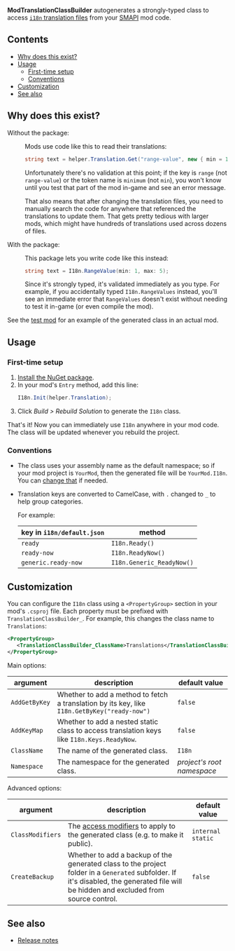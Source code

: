 **ModTranslationClassBuilder** autogenerates a strongly-typed class to access [`i18n`
translation files](https://stardewvalleywiki.com/Modding:Modder_Guide/APIs/Translation)
from your [SMAPI](https://smapi.io/) mod code.

## Contents
* [Why does this exist?](#why-does-this-exist)
* [Usage](#usage)
  * [First-time setup](#first-time-setup)
  * [Conventions](#conventions)
* [Customization](#customization)
* [See also](#see-also)

## Why does this exist?
<dl>
<dt>Without the package:</dt>
<dd>

Mods use code like this to read their translations:
```c#
string text = helper.Translation.Get("range-value", new { min = 1, max = 5 });
```

Unfortunately there's no validation at this point; if the key is `range` (not `range-value`) or the
token name is `minimum` (not `min`), you won't know until you test that part of the mod in-game and
see an error message.

That also means that after changing the translation files, you need to manually search the code for
anywhere that referenced the translations to update them. That gets pretty tedious with larger
mods, which might have hundreds of translations used across dozens of files.

</dd>
<dt>With the package:</dt>
<dd>

This package lets you write code like this instead:
```c#
string text = I18n.RangeValue(min: 1, max: 5);
```

Since it's strongly typed, it's validated immediately as you type. For example, if you accidentally
typed `I18n.RangeValues` instead, you'll see an immediate error that `RangeValues` doesn't exist
without needing to test it in-game (or even compile the mod).

</dd>
</dl>

See the [test mod](TestMod) for an example of the generated class in an actual mod.

## Usage
### First-time setup
1. [Install the NuGet package](https://www.nuget.org/packages/Pathoschild.Stardew.ModTranslationClassBuilder).
2. In your mod's `Entry` method, add this line:
   ```c#
   I18n.Init(helper.Translation);
   ```
3. Click _Build > Rebuild Solution_ to generate the `I18n` class.

That's it! Now you can immediately use `I18n` anywhere in your mod code. The class will be updated
whenever you rebuild the project.

### Conventions
* The class uses your assembly name as the default namespace; so if your mod project is `YourMod`,
  then the generated file will be `YourMod.I18n`. You can [change that](#customization) if needed.
* Translation keys are converted to CamelCase, with `.` changed to `_` to help group categories.

  For example:

  key in `i18n/default.json` | method
  -------------------------- | --------------------------
  `ready`                    | `I18n.Ready()`
  `ready-now`                | `I18n.ReadyNow()`
  `generic.ready-now`        | `I18n.Generic_ReadyNow()`

## Customization
You can configure the `I18n` class using a `<PropertyGroup>` section in your mod's `.csproj` file.
Each property must be prefixed with `TranslationClassBuilder_`. For example, this changes the class
name to `Translations`:

```xml
<PropertyGroup>
   <TranslationClassBuilder_ClassName>Translations</TranslationClassBuilder_ClassName>
</PropertyGroup>
```

Main options:

argument         | description | default value
---------------- | ----------- | ------------
`AddGetByKey`    | Whether to add a method to fetch a translation by its key, like `I18n.GetByKey("ready-now")` | `false`
`AddKeyMap`      | Whether to add a nested static class to access translation keys like `I18n.Keys.ReadyNow`. | `false`
`ClassName`      | The name of the generated class. | `I18n`
`Namespace`      | The namespace for the generated class. | _project's root namespace_

Advanced options:

argument         | description | default value
---------------- | ----------- | ------------
`ClassModifiers` | The [access modifiers](https://docs.microsoft.com/en-us/dotnet/csharp/programming-guide/classes-and-structs/access-modifiers) to apply to the generated class (e.g. to make it public). | `internal static`
`CreateBackup`   | Whether to add a backup of the generated class to the project folder in a `Generated` subfolder. If it's disabled, the generated file will be hidden and excluded from source control. | `false`

## See also
* [Release notes](release-notes.md)
